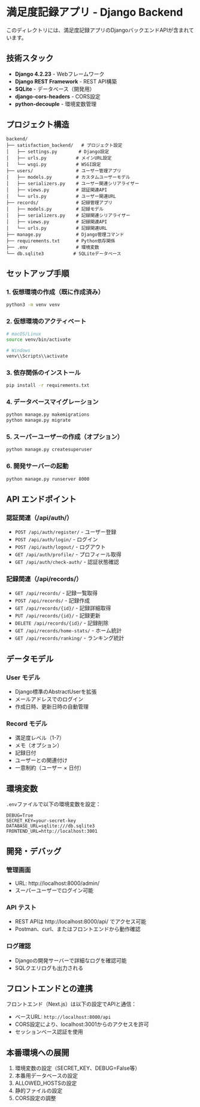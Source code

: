 # 満足度記録アプリ - Django Backend

このディレクトリには、満足度記録アプリのDjangoバックエンドAPIが含まれています。

## 技術スタック

- **Django 4.2.23** - Webフレームワーク
- **Django REST Framework** - REST API構築
- **SQLite** - データベース（開発用）
- **django-cors-headers** - CORS設定
- **python-decouple** - 環境変数管理

## プロジェクト構造

```
backend/
├── satisfaction_backend/   # プロジェクト設定
│   ├── settings.py        # Django設定
│   ├── urls.py           # メインURL設定
│   └── wsgi.py           # WSGI設定
├── users/                # ユーザー管理アプリ
│   ├── models.py         # カスタムユーザーモデル
│   ├── serializers.py    # ユーザー関連シリアライザー
│   ├── views.py          # 認証関連API
│   └── urls.py           # ユーザー関連URL
├── records/              # 記録管理アプリ
│   ├── models.py         # 記録モデル
│   ├── serializers.py    # 記録関連シリアライザー
│   ├── views.py          # 記録関連API
│   └── urls.py           # 記録関連URL
├── manage.py             # Django管理コマンド
├── requirements.txt      # Python依存関係
├── .env                  # 環境変数
└── db.sqlite3           # SQLiteデータベース
```

## セットアップ手順

### 1. 仮想環境の作成（既に作成済み）

```bash
python3 -m venv venv
```

### 2. 仮想環境のアクティベート

```bash
# macOS/Linux
source venv/bin/activate

# Windows
venv\\Scripts\\activate
```

### 3. 依存関係のインストール

```bash
pip install -r requirements.txt
```

### 4. データベースマイグレーション

```bash
python manage.py makemigrations
python manage.py migrate
```

### 5. スーパーユーザーの作成（オプション）

```bash
python manage.py createsuperuser
```

### 6. 開発サーバーの起動

```bash
python manage.py runserver 8000
```

## API エンドポイント

### 認証関連（/api/auth/）

- `POST /api/auth/register/` - ユーザー登録
- `POST /api/auth/login/` - ログイン
- `POST /api/auth/logout/` - ログアウト
- `GET /api/auth/profile/` - プロフィール取得
- `GET /api/auth/check-auth/` - 認証状態確認

### 記録関連（/api/records/）

- `GET /api/records/` - 記録一覧取得
- `POST /api/records/` - 記録作成
- `GET /api/records/{id}/` - 記録詳細取得
- `PUT /api/records/{id}/` - 記録更新
- `DELETE /api/records/{id}/` - 記録削除
- `GET /api/records/home-stats/` - ホーム統計
- `GET /api/records/ranking/` - ランキング統計

## データモデル

### User モデル
- Django標準のAbstractUserを拡張
- メールアドレスでのログイン
- 作成日時、更新日時の自動管理

### Record モデル
- 満足度レベル（1-7）
- メモ（オプション）
- 記録日付
- ユーザーとの関連付け
- 一意制約（ユーザー × 日付）

## 環境変数

`.env`ファイルで以下の環境変数を設定：

```
DEBUG=True
SECRET_KEY=your-secret-key
DATABASE_URL=sqlite:///db.sqlite3
FRONTEND_URL=http://localhost:3001
```

## 開発・デバッグ

### 管理画面
- URL: http://localhost:8000/admin/
- スーパーユーザーでログイン可能

### API テスト
- REST APIは http://localhost:8000/api/ でアクセス可能
- Postman、curl、またはフロントエンドから動作確認

### ログ確認
- Djangoの開発サーバーで詳細なログを確認可能
- SQLクエリログも出力される

## フロントエンドとの連携

フロントエンド（Next.js）は以下の設定でAPIと通信：
- ベースURL: `http://localhost:8000/api`
- CORS設定により、localhost:3001からのアクセスを許可
- セッションベース認証を使用

## 本番環境への展開

1. 環境変数の設定（SECRET_KEY、DEBUG=False等）
2. 本番用データベースの設定
3. ALLOWED_HOSTSの設定
4. 静的ファイルの設定
5. CORS設定の調整
